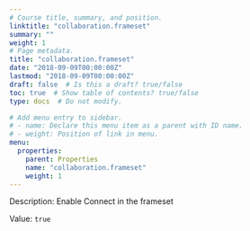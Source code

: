 ```yaml
---
# Course title, summary, and position.
linktitle: "collaboration.frameset"
summary: ""
weight: 1
# Page metadata.
title: "collaboration.frameset"
date: "2018-09-09T00:00:00Z"
lastmod: "2018-09-09T00:00:00Z"
draft: false  # Is this a draft? true/false
toc: true  # Show table of contents? true/false
type: docs  # Do not modify.

# Add menu entry to sidebar.
# - name: Declare this menu item as a parent with ID name.
# - weight: Position of link in menu.
menu:
  properties:
    parent: Properties
    name: "collaboration.frameset"
    weight: 1
---
```


Description: Enable Connect in the frameset


Value: `true`